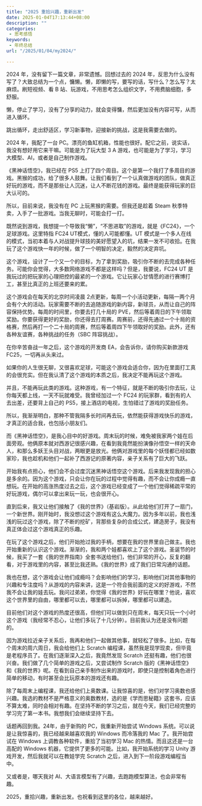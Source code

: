```yaml
---
title: "2025 重拾兴趣，重新出发"
date: 2025-01-04T17:13:44+08:00
description: ""
categories:
 - 思考感悟
keywords:
 - 年终总结
url: "/2025/01/04/my2024/"

---
```


2024 年，没有留下一篇文章，非常遗憾。回想过去的 2024 年，反思为什么没有写了？大致总结为一个点，慵懒。懒，即懒的写，要写的话，写什么？怎么写？太麻烦。刷短视频、看 B 站、玩游戏，不用思考怎么组织文字，不用费脑细胞，多舒服。

懒，停止了学习，没有了分享的动力，就会变得慵，然后更加没有内容可写，从而进入循环。

跳出循环，走出舒适区，学习新事物，迎接新的挑战，这是我需要去做的。

2024 年，我配了一台 PC。漂亮的鱼缸机箱，性能也很好。配它之前，说实话，我没有想好用它来干嘛。可能是为了玩大型 3	A 游戏，也可能是为了学习，学习大模型、AI，或者是自己制作游戏。

《黑神话悟空》，我已经在 PS5 上打了四个周目。这个是第一个我打了多周目的游戏。黑猴的成功，给了很多人鼓舞。让我们看到了一个认真做游戏的团队，做真正好玩的游戏，而不是那些让人沉迷，让人不断花钱的游戏。最终是能获得玩家的巨大认可的。

所以，目前来说，我没有在 PC 上玩黑猴的需要。但我还是趁着 Steam 秋季特卖，入手了一批游戏。当我无聊时，可能会打一打。

既然说到游戏，我想提一个导致我“懒”，“不思进取”的游戏，就是《FC24》，一个足球游戏。这里特指 FC24 UT模式，懂的人可能都懂。UT 模式是一个多人在线的模式，当初本着与人对战提升球技的美好愿望入的坑，结果一发不可收拾。在我玩了这个游戏快一年的时候，做了一个明智的决定，毅然的决定弃坑。

这个游戏，设计了一个又一个的目标，为了拿到奖励，吸引你不断的去完成各种任务。可能你会觉得，大多数网络游戏不都是这样吗？但是，我要说，FC24 UT 是我玩过的把玩家的心理把控的最紧的一个游戏。它让玩家心甘情愿的进行赛博打工，甚至比真正的上班还要来的累。

这个游戏会在每天的北京时间凌晨 2点更新，每周一个小活动更新，每隔一两个月会有个大的活动。玩家需要不断的去追随游戏的新内容，新球员，从而让自己的阵容保持优势。每周的时间里，你要去打几十局的 PVE，然后等着周日的下午领取奖励。你要获得更好的奖励，你还得去打周赛。周赛前，还得先通过一个十局的资格赛，然后再打一个二十局的周赛，然后等着周四下午领取好的奖励。此外，还有各种友谊赛，各种挑战的任务（SBC 阵容挑战）。

在你辛苦奋战一年之后，这个游戏的开发商 EA，会告诉你，请你购买新款游戏 FC25，一切再从头来过。

如果你的人生很无聊，又很喜欢足球，可能这个游戏会适合你，因为在里面打工真的会很充实。但在我认清了这个游戏的本质之后，我决定不能再玩这个游戏。

并且，不能再玩此类的游戏。这种游戏，有一个特征，就是不断的吸引你去玩，让你每天都上线，一天不玩就难受。我曾经加过一个 FC24 的玩家群，看到有的人去出差，还要背上自己的 PS5，接上酒店的电视，生怕错过了游戏的奖励任务。

所以，我渐渐明白，那种不管我隔多长时间再去玩，依然能获得游戏快乐的游戏，才真正的适合我，也包括小朋友们。

而《黑神话悟空》，是我心目中的好游戏。周末玩的时候，难免被我家两个娃在后面旁观。他俩原本就对西游记很感兴趣，在看到我竟然能扮演像孙悟空一样的天命人，和那么多妖王头目对战，两眼更是放光。他俩对游戏里的每个妖怪都已经如数家珍，我也趁机和他们一起补了西游记的原著内容，亲子关系有了巨大的飞跃。

开始我有点担心，他们会不会过度沉迷黑神话悟空这个游戏。后来我发现我的担心是多余的。因为这个游戏，只会让你在玩的过程中觉得有趣，而不会让你成瘾一直想玩。在开始的高涨热度过去之后，这个游戏已经变成了一个他们觉得稀疏平常的好玩游戏，偶尔可以拿出来玩一玩，也会很开心。

直到后来，我又让他们接触了《我的世界》（基岩版）。从此给他们打开了一扇门，一个新世界。刚开始时，我没想过这个游戏有这么大魔力。因为多年以前，我也浅浅的玩过这个游戏，除了不断的挖矿，背那些复杂的合成公式，建造房子，我没有真正体会过这个游戏真正的乐趣。

在玩了这个游戏之后，他们开始抢过我的手柄，想要在我的世界里自己做主。我也开始重新的认识这个游戏。渐渐的，我和两个娃都喜欢上了这个游戏。圣诞节的时候，我买了一套《我的世界指南》全套书送给他们，他们非常的开心，反复的翻看，对于游戏里的内容，甚至比我还熟。《我的世界》成了我们日常沟通的话题。

我也在想，这个游戏会让他们成瘾吗？会影响他们的学习，影响他们对其他事物的兴趣和专注度吗？从游戏的内容来讲，这是一个符合我前面的定义的好游戏，不然我不会让我的娃去玩。我问过弟弟，你觉得《我的世界》好玩在哪里？他说，喜欢这个世界里的自由，哪里都可以去，哪里都可以拆掉，哪里都可以建造。

目前他们对这个游戏的热度还很高，但他们可以做到只在周末，每天只玩一个小时这个游戏（我经常不忍心，让他们多玩了十几分钟）。目前我认为还是没有问题的。

因为游戏拉近亲子关系后，我再和他们一起做其他事，就轻松了很多。比如，在每个周末的周六周日，我会给他们上 Scratch 编程课，虽然我是现学现卖，但毕竟是老程序员了。在我们逐渐深入之后，我竟然发现 Scratch 还挺有趣，他们也很兴奋。我们做了几个简单的游戏之后，又尝试制作 Scratch 版的《黑神话悟空》和《我的世界》呢。在看到自己亲手制作出来的游戏时，即使只是控制着角色进行简单的移动，有时甚至会比玩原本的游戏还有趣。

除了每周末上编程课，我还给他们上奥数课。让我惊喜的是，他们对学习奥数也感兴趣。我选的教材不是严格意义的奥数教材，选的是《学而思秘籍》这套书，应该不算太难，同时会相对有趣。在坚持不断的学习之后，就在今天，我们已经完整的学习完了第一本书。我想我们会继续坚持下去。

话题再回到我。24年，由于新购的 PC，我重新开始尝试 Windows 系统。可以说是让我惊喜的，我已经越来越喜欢我的 Windows 而冷落我的 Mac 了。我开始尝试在 Windows 上调教各种软件，重拾了当初学习 Mac 的热情。而且这还是一台高配的 Windows 机器，它提供了更多的可能。比如，我开始系统的学习 Unity 游戏开发，然后我就可以在教娃学完 Scratch 之后，进入到下一阶段游戏编程当中。

又或者是，哪天我对 AI、大语言模型有了兴趣，去跑跑模型算法，也会非常有趣。

2025，重拾兴趣，重新出发。也祝看到这里的各位，越来越好。